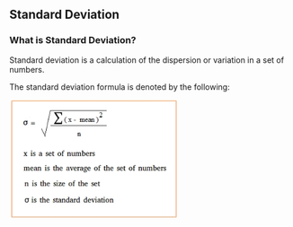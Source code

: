 ## Standard Deviation

### What is Standard Deviation?

Standard deviation is a calculation of the dispersion or variation in a set of numbers. 

The standard deviation formula is denoted by the following:

<img width="300" alt="formula" src="https://github.com/hpaghdal/StatsCalculator/blob/master/Definitions/SD.jpg" style="max-width:100%;">


